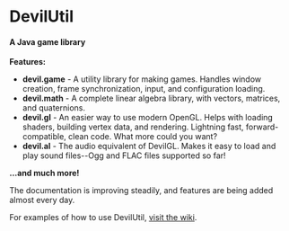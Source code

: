 DevilUtil
=========

#### A Java game library

**Features:**

* **devil.game** - A utility library for making games. Handles window creation, frame synchronization, input, and configuration loading.
* **devil.math** - A complete linear algebra library, with vectors, matrices, and quaternions.
* **devil.gl** - An easier way to use modern OpenGL. Helps with loading shaders, building vertex data, and rendering. Lightning fast, forward-compatible, clean code. What more could you want?
* **devil.al** - The audio equivalent of DevilGL. Makes it easy to load and play sound files--Ogg and FLAC files supported so far!

**...and much more!**

The documentation is improving steadily, and features are being added almost every day.

For examples of how to use DevilUtil, [visit the wiki](https://github.com/SmashMaster/DevilUtil/wiki).
